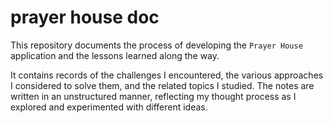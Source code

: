 # prayer house doc

This repository documents the process of developing the `Prayer House` application and the lessons learned along the way.

It contains records of the challenges I encountered, the various approaches I considered to solve them, and the related topics I studied. The notes are written in an unstructured manner, reflecting my thought process as I explored and experimented with different ideas.